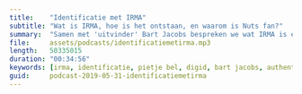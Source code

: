 ```yaml
---
title:    "Identificatie met IRMA"
subtitle: "Wat is IRMA, hoe is het ontstaan, en waarom is Nuts fan?"
summary:  "Samen met 'uitvinder' Bart Jacobs bespreken we wat IRMA is en waarom we er fan van zijn voor de zorg."
file:     assets/podcasts/identificatiemetirma.mp3
length:   50335015
duration: "00:34:56"
keywords: [irma, identificatie, pietje bel, digid, bart jacobs, authenticatie, veilig, inloggen]
guid:     podcast-2019-05-31-identificatiemetirma
---
```

